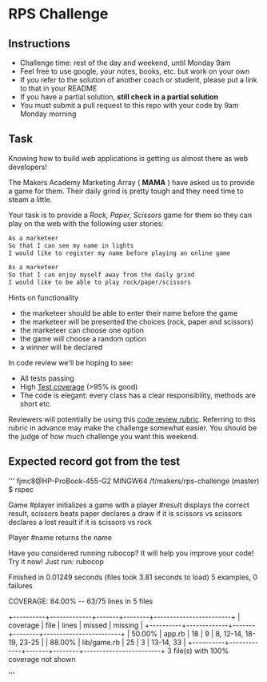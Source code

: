 # RPS Challenge

Instructions
-------

* Challenge time: rest of the day and weekend, until Monday 9am
* Feel free to use google, your notes, books, etc. but work on your own
* If you refer to the solution of another coach or student, please put a link to that in your README
* If you have a partial solution, **still check in a partial solution**
* You must submit a pull request to this repo with your code by 9am Monday morning

Task
----

Knowing how to build web applications is getting us almost there as web developers!

The Makers Academy Marketing Array ( **MAMA** ) have asked us to provide a game for them. Their daily grind is pretty tough and they need time to steam a little.

Your task is to provide a _Rock, Paper, Scissors_ game for them so they can play on the web with the following user stories:

```sh
As a marketeer
So that I can see my name in lights
I would like to register my name before playing an online game

As a marketeer
So that I can enjoy myself away from the daily grind
I would like to be able to play rock/paper/scissors
```

Hints on functionality

- the marketeer should be able to enter their name before the game
- the marketeer will be presented the choices (rock, paper and scissors)
- the marketeer can choose one option
- the game will choose a random option
- a winner will be declared

In code review we'll be hoping to see:

* All tests passing
* High [Test coverage](https://github.com/makersacademy/course/blob/master/pills/test_coverage.md) (>95% is good)
* The code is elegant: every class has a clear responsibility, methods are short etc.

Reviewers will potentially be using this [code review rubric](docs/review.md).  Referring to this rubric in advance may make the challenge somewhat easier.  You should be the judge of how much challenge you want this weekend.


## Expected record got from the test

'''
fjmc8@HP-ProBook-455-G2 MINGW64 /f/makers/rps-challenge (master)
$ rspec

Game
  #player
    initializes a game with a player
  #result
    displays the correct result, scissors beats paper
    declares a draw if it is scissors vs scissors
    declares a lost result if it is scissors vs rock

Player
  #name
    returns the name

Have you considered running rubocop? It will help you improve your code!
Try it now! Just run: rubocop

Finished in 0.01249 seconds (files took 3.81 seconds to load)
5 examples, 0 failures


COVERAGE:  84.00% -- 63/75 lines in 5 files

+----------+-------------+-------+--------+------------------------+
| coverage | file        | lines | missed | missing                |
+----------+-------------+-------+--------+------------------------+
|  50.00%  | app.rb      | 18    | 9      | 8, 12-14, 18-19, 23-25 |
|  88.00%  | lib/game.rb | 25    | 3      | 13-14, 33              |
+----------+-------------+-------+--------+------------------------+
3 file(s) with 100% coverage not shown

'''

